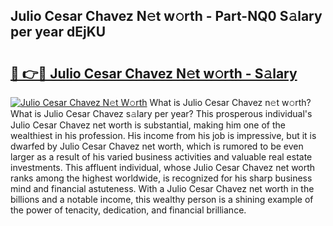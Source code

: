 ## Julio Cesar Chavez N𝚎t w𝚘rth - Part-NQ0 S𝚊lary per year dEjKU

# <h2><a href="http://gc15doe.nevu.top/?p=Julio+Cesar+Chavez">🔗 👉🔴 Julio Cesar Chavez N𝚎t w𝚘rth - S𝚊lary</a></h2>

[![Julio Cesar Chavez N𝚎t W𝚘rth](https://i.imgur.com/Oavwk0R.jpeg)](http://gc15doe.nevu.top/?p=Julio+Cesar+Chavez)
What is Julio Cesar Chavez n𝚎t w𝚘rth? What is Julio Cesar Chavez s𝚊lary per year?
This prosperous individual's Julio Cesar Chavez net worth is substantial, making him one of the wealthiest in his profession. His income from his job is impressive, but it is dwarfed by Julio Cesar Chavez net worth, which is rumored to be even larger as a result of his varied business activities and valuable real estate investments. This affluent individual, whose Julio Cesar Chavez net worth ranks among the highest worldwide, is recognized for his sharp business mind and financial astuteness. With a Julio Cesar Chavez net worth in the billions and a notable income, this wealthy person is a shining example of the power of tenacity, dedication, and financial brilliance.
